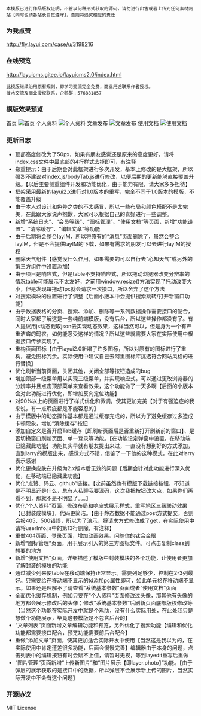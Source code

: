 ```
本模版已进行作品版权证明，不管以何种形式获取的源码，请勿进行出售或者上传到任何素材网站【同时也请各站长自觉遵守】，否则将追究相应的责任
```
### 为我点赞
http://fly.layui.com/case/u/3198216
### 在线预览
http://layuicms.gitee.io/layuicms2.0/index.html
```
此模版继续沿用原有规则，即学习交流完全免费，商业用途联系作者授权。
技术交流及商业授权联系，企鹅群：576881857
```
### 模版效果预览
首页
![首页](https://gitee.com/uploads/images/2018/0131/110933_38bfb6cc_1404064.jpeg "QQ截图20180131110811.jpg")
个人资料
![个人资料](https://gitee.com/uploads/images/2018/0131/110954_76645863_1404064.jpeg "QQ截图20180131110823.jpg")
文章发布
![文章发布](https://gitee.com/uploads/images/2018/0131/111048_388796de_1404064.jpeg "QQ截图20180131110844.jpg")
使用文档
![使用文档](https://gitee.com/uploads/images/2018/0131/111113_a073dc5d_1404064.jpeg "QQ截图20180131110908.jpg")
### 更新日志
- 顶部高度修改为了50px，如果有朋友感觉还是原来的高度更好，请将index.css文件中最底部的4行样式去掉即可，有注释
- 郑重提示：由于后期会对此框架进行多次开发，基本上修改的是大框架，所以强烈不建议对index.js/bodyTab.js进行修改，以便后期的更新能够直接覆盖升级。【以后主要侧重组件开发和功能优化，由于能力有限，请大家多多担待】
- 框架采用最新的layui2.x进行对1.0版本的重写，完全不同于1.0版本的模版，不能覆盖升级
- 由于本人对设计和色差之类的不太感冒，所以一些布局和颜色搭配不是太完美，在此跟大家说声抱歉，大家可以根据自己的喜好进行一些调整。
- 新增“系统日志”、“会员等级”、“图标管理”、“使用文档”等页面，新增“功能设置”、“清除缓存”、“编辑文章”等功能
- 由于后期将会整合layIM，所以将原有的“消息”页面删除了，虽然会整合layIM，但是不会提供layIM的下载，如果有需求的朋友可以去进行layIM的授权 
- 删除天气组件【感觉没什么作用，如果需要的可以自行去“心知天气”或另外的第三方组件中设置添加】
- 由于项目是响应式，但是table不支持响应式，所以拖动浏览器改变分辨率的情况table可能展示不太友好，之前用window.resize()方法实现了托动改变大小，但是发现每拖动1px就会请求一次接口，所以舍弃了这个方法
- 对搜索模块的位置进行了调整【后面小版本中会提供搜索跳转/打开新窗口功能】
- 由于数据表格的分页、搜索、添加、删除等一系列数据操作需要接口的配合，同时大家都了解这是一套纯前端模版，没有后台，所以这些操作都没有了。有人提议用js动态截取json去实现动态效果，这样当然可以，但是身为一个有严重洁癖的码农，如何能忍受这样的情况？所以这些就需要大家在实际使用中根据接口传参实现了。
- 重构页面图标【由于layui2.0新增了许多图标，所以对原有的图标进行了重构，避免图标冗余。实际使用中建议自己去阿里图标库挑选符合网站风格的进行替换】
- 优化刷新当前页面，关闭其他，关闭全部等按钮造成的bug
- 增加顶部一级菜单用以实现三级菜单，并实现响应式。可以通过更改浏览器的分辨率并且点击顶部菜单来查看效果，这个功能做了一天多啊【后面的小版本会对此功能进行优化，即增加反向定位功能】
- 对90%以上的页面进行了样式优化和微调，使其更加完美【对于有强迫症的我来说，有一点瑕疵都是不能容忍的】
- 由于模版中的动态操作基本都是通过缓存完成的，所以为了避免缓存过多造成卡顿现象，增加“清除缓存”按钮
- 添加自定义是否开启Tab缓存【即刷新页面后是否重新打开刷新前的窗口】、是否切换窗口刷新页面、单一登录等功能。【在功能设定弹窗中设置，在移动端已隐藏此功能】功能其实早就有朋友提出来过，一直没有想到好的方式添加，直到larry的模版出来，感觉方式不错，借鉴了一下他的这种模式，在此对larry表示感谢
- 优化更换皮肤在升级为2.x版本后无效的问题【后期会针对此功能进行深入优化，在移动端已隐藏此功能】
- 优化“点赞、码云、github”链接。【之前虽然也有模版下载链接按钮，不知道是不明显还是什么，总有人私聊我要源码，这次我把按钮改大点，如果你们再看不到，那就不是不明显了。。。】
- 优化“个人资料”页面，修改布局和响应式展示样式，重写地区三级联动效果【已封装成模块】，代码更简洁。【由于静态数据不能通过post方式提交，否则会报405、500错误，所以为了演示，将请求方式修改成了get，在实际使用中请将userInfo.js中的第13行删除，有注释】
- 重做404页面、登录页面，增加动画效果。闪瞎你的钛合金眼
- 新增“图标管理”页面，用于展示引入的第三方图标文件。可点击复制class到想要的地方
- 新增“使用文档”页面，详细描述了模版中封装模块的各个功能，让使用者更加了解封装的模块的功能
- 通过减少列来使table在移动端保持正常显示。需要列足够少，控制在2-3列最好。只需要给在移动端不显示的td添加pc属性即可，如<td pc>此单元格在移动端不显示</td>。如果还是理解不了请查看“系统基本参数”页面或者“使用文档”页面
- 全面优化缓存机制，例如只要在“个人资料”页面修改过头像，那其他有头像的地方都会展示修改后的头像；修改“系统基本参数”后刷新页面底部版权修改等【当然这个功能在实际开发中就是个鸡肋，没有什么实际用处，在此处我只是想做个功能展示，毕竟这套模版是不包含后台的】
- “文章列表”页面新增文章编辑功能和预览，另外优化了搜索功能【编辑和优化功能都需要接口配合，预览功能需要前后台配合】
- 重做“添加文章”页面，使其更加适合实际开发中使用【当然这是我以为的，在实际使用中肯定还差很多功能，后面会慢慢完善】编辑器由于本身的问题，点击列表中的编辑按钮有时会赋不上值，请暂时无视，等到layedit重写后重做
- “图片管理”页面新增“上传新图片”和“图片展示【即layer.photo】”功能。【由于弹层的展示获取的是接口中的数据，所以弹层不会展示新上传的图片，当然实际开发中不会有这个问题】
### 开源协议
MIT License
